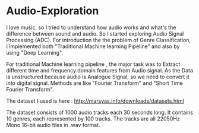 # Audio-Exploration
I love music, so I tried to understand how audio works and what's the difference between sound and audio. So I started exploring Audio Signal Processing (ADC).
For introduction the the problem of Genre Classification, I implemented both "Traditional Machine learning Pipeline" and also by using "Deep Learning".

For traditional Machine learning pipeline , the major task was to Extract different time and frequency domain features from Audio signal. As the Data is unstructured because
audio is Analogue Signal, so we need to convert it into digital signal. Methods are like "Fourier Transform" and "Short Time Fourier Transform".

The dataset I used is here : http://marsyas.info/downloads/datasets.html

The dataset consists of 1000 audio tracks each 30 seconds long. It contains 10 genres, each represented by 100 tracks. The tracks are all 22050Hz Mono 16-bit audio files in .wav format.
